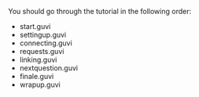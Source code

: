 You should go through the tutorial in the following order:

- start.guvi
- settingup.guvi
- connecting.guvi
- requests.guvi
- linking.guvi
- nextquestion.guvi
- finale.guvi
- wrapup.guvi
